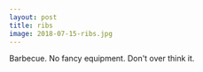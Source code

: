 ```yaml
---
layout: post
title: ribs
image: 2018-07-15-ribs.jpg
---
```


Barbecue. No fancy equipment. Don't over think it.

